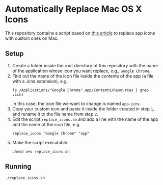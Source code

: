 # Automatically Replace Mac OS X Icons 

This repository contains a script based on [this article](https://www.sethvargo.com/replace-icons-osx/) to replace app icons with custom ones on Mac.

## Setup
1. Create a folder inside the root directory of this repository with the name of the application whose icon you want replace, e.g., `Google Chrome`.
2. Find out the name of the icon file inside the contents of the app (a file with a .icns extension), e.g.
    ```
    ls /Applications/"Google Chrome".app/Contents/Resources | grep .icns
    ```
    In this case, the icon file we want to change is named `app.icns`.
3. Copy your custom icon and paste it inside the folder created in step `1`, and rename it to the file name from step `2`.
4. Edit the script `replace_icons.sh` and add a line with the name of the app and the name of the icon file, e.g.
    ```
    replace_icons "Google Chrome" "app"
    ```
5. Make the script executable.
    ```
    chmod u+x replace_icons.sh
    ```

## Running
```
./replace_icons.sh
```